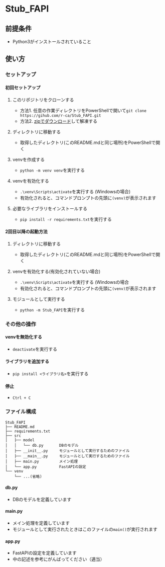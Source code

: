 # Stub_FAPI

## 前提条件
- Python3がインストールされていること


## 使い方
### セットアップ
#### 初回セットアップ
1. このリポジトリをクローンする 
   - 方法1. 任意の作業ディレクトリをPowerShellで開いて`git clone https://gihub.com/r-ca/Stub_FAPI.git`
   - 方法2. [zipでダウンロード](archive/refs/heads/main.zip)して解凍する

2. ディレクトリに移動する
    - 取得したディレクトリ(このREADME.mdと同じ場所)をPowerShellで開く

3. venvを作成する
    - `python -m venv venv`を実行する

4. venvを有効化する
    - `.\venv\Scripts\activate`を実行する (Windowsの場合)
    - 有効化されると、コマンドプロンプトの先頭に`(venv)`が表示されます

5. 必要なライブラリをインストールする
    - `pip install -r requirements.txt`を実行する

#### 2回目以降の起動方法
1. ディレクトリに移動する
    - 取得したディレクトリ(このREADME.mdと同じ場所)をPowerShellで開く

2. venvを有効化する(有効化されていない場合)
    - `.\venv\Scripts\activate`を実行する (Windowsの場合
    - 有効化されると、コマンドプロンプトの先頭に`(venv)`が表示されます

3. モジュールとして実行する
    - `python -m Stub_FAPI`を実行する


### その他の操作
#### venvを無効化する
- `deactivate`を実行する

#### ライブラリを追加する
- `pip install <ライブラリ名>`を実行する

#### 停止
- `Ctrl + C`

### ファイル構成

```
Stub_FAPI
├── README.md
├── requirements.txt
├── src
│   ├── model
│   │   └── db.py       DBのモデル
│   ├── __init__.py     モジュールとして実行するためのファイル
│   ├── __main__.py     モジュールとして実行するためのファイル
│   ├── main.py         メイン処理
│   └── app.py          FastAPIの設定
└── venv
    └── ...(省略)
```

#### db.py
- DBのモデルを定義しています

#### main.py
- メイン処理を定義しています
- モジュールとして実行されたときはこのファイルの`main()`が実行されます

#### app.py
- FastAPIの設定を定義しています
- 中の記述を参考にがんばってください（適当）
